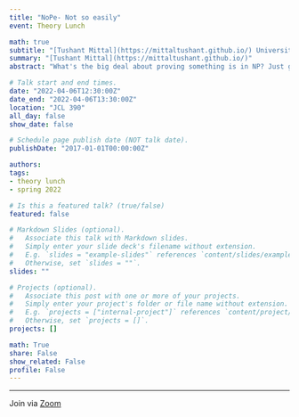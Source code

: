 ```yaml
---
title: "NoPe- Not so easily"
event: Theory Lunch

math: true
subtitle: "[Tushant Mittal](https://mittaltushant.github.io/) University of Chicago"
summary: "[Tushant Mittal](https://mittaltushant.github.io/)"
abstract: "What's the big deal about proving something is in NP? Just guess and check. Or so thinks the insouciant young complexity theorist. Surely, there are problems that do not admit efficient NP certificates but it is tricky to come up with natural problems which we believe must be in NP but the proof is non-trivial. We discuss a quick proof that one very natural problem is in NP (which actually is in P). We then look at a larger family of examples and depending on the time, mention new results/open problems.  "

# Talk start and end times.
date: "2022-04-06T12:30:00Z"
date_end: "2022-04-06T13:30:00Z"
location: "JCL 390"
all_day: false
show_date: false

# Schedule page publish date (NOT talk date).
publishDate: "2017-01-01T00:00:00Z"

authors:
tags:
- theory lunch
- spring 2022

# Is this a featured talk? (true/false)
featured: false

# Markdown Slides (optional).
#   Associate this talk with Markdown slides.
#   Simply enter your slide deck's filename without extension.
#   E.g. `slides = "example-slides"` references `content/slides/example-slides.md`.
#   Otherwise, set `slides = ""`.
slides: ""

# Projects (optional).
#   Associate this post with one or more of your projects.
#   Simply enter your project's folder or file name without extension.
#   E.g. `projects = ["internal-project"]` references `content/project/deep-learning/index.md`.
#   Otherwise, set `projects = []`.
projects: []

math: True
share: False
show_related: False
profile: False
---
```


---

Join via [Zoom](https://uchicago.zoom.us/j/93261314721?pwd=S1JjYTl1Tmd4WkgzN0dMcjdpdXVyZz09)
